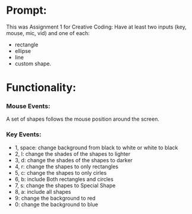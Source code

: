 # Prompt:
This was Assignment 1 for Creative Coding: Have at least two inputs (key, mouse, mic, vid) and one of each:
- rectangle
- ellipse
- line
- custom shape.


# Functionality: 

### Mouse Events:
A set of shapes follows the mouse position around the screen. 

### Key Events:
 - 1, space: change background from black to white or white to black
 - 2, l: change the shades of the shapes to lighter
 - 3, d: change the shades of the shapes to darker
 - 4, r: change the shapes to only rectangles
 - 5, c: change the shapes to only cirles
 - 6, b: include Both rectangles and circles
 - 7, s: change the shapes to Special Shape
 - 8, a: include all shapes
 - 9: change the background to red
 - 0: change the background to blue


